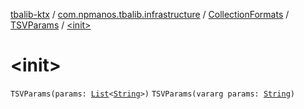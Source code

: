 [tbalib-ktx](../../../index.md) / [com.npmanos.tbalib.infrastructure](../../index.md) / [CollectionFormats](../index.md) / [TSVParams](index.md) / [&lt;init&gt;](./-init-.md)

# &lt;init&gt;

`TSVParams(params: `[`List`](https://kotlinlang.org/api/latest/jvm/stdlib/kotlin.collections/-list/index.html)`<`[`String`](https://kotlinlang.org/api/latest/jvm/stdlib/kotlin/-string/index.html)`>)`
`TSVParams(vararg params: `[`String`](https://kotlinlang.org/api/latest/jvm/stdlib/kotlin/-string/index.html)`)`